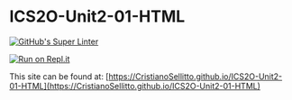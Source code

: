 # ICS2O-Unit2-01-HTML

[![GitHub's Super Linter](https://github.com/CristianoSellitto/v/workflows/GitHub's%20Super%20Linter/badge.svg)](https://github.com/CristianoSellitto/ICS2O-Unit2-01-HTML/actions)

[![Run on Repl.it](https://repl.it/badge/github/CristianoSellitto/ICS2O-Unit2-01-HTML)](https://repl.it/github/CristianoSellitto/ICS2O-Unit2-01-HTML)

This site can be found at: [https://CristianoSellitto.github.io/ICS2O-Unit2-01-HTML](https://CristianoSellitto.github.io/ICS2O-Unit2-01-HTML)
